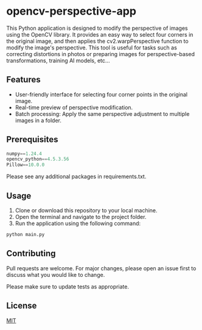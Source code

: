 # opencv-perspective-app

This Python application is designed to modify the perspective of images using the OpenCV library. It provides an easy way to select four corners in the original image, and then applies the cv2.warpPerspective function to modify the image's perspective. This tool is useful for tasks such as correcting distortions in photos or preparing images for perspective-based transformations, training AI models, etc...

## Features

*  User-friendly interface for selecting four corner points in the original image.
* Real-time preview of perspective modification.
* Batch processing: Apply the same perspective adjustment to multiple images in a folder.

## Prerequisites
```python
numpy==1.24.4
opencv_python==4.5.3.56
Pillow==10.0.0
```

Please see any additional packages in requirements.txt.

## Usage
1. Clone or download this repository to your local machine.
2. Open the terminal and navigate to the project folder.
3. Run the application using the following command:

```python
python main.py
```

## Contributing

Pull requests are welcome. For major changes, please open an issue first
to discuss what you would like to change.

Please make sure to update tests as appropriate.

## License

[MIT](https://choosealicense.com/licenses/mit/)
